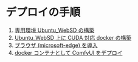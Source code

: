 # デプロイの手順

1. [専用環境 Ubuntu_WebSD の構築](ubuntu_websd.md)
1. [Ubuntu_WebSD 上に CUDA 対応 docker の構築 ](docker_CUDA.md)
1. [ブラウザ (microsoft-edge) を導入](browser.md)
1. [docker コンテナとして ComfyUI をデプロイ](comfyui.md)
